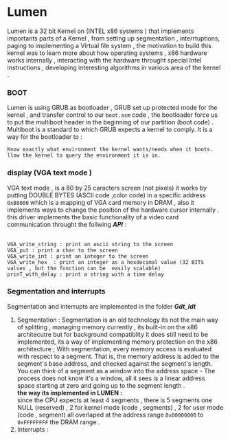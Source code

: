 # Lumen

Lumen is a 32 bit Kernel on (INTEL x86 systems ) that implements importants parts of a Kernel , from setting up segmentation , interrtuptions, paging to implementing a Virtual file system , the motivation to build this kernel was to learn more about how operating systems , x86 hardware works internally , interacting with the hardware throught special Intel instructions , developing interesting algorithms in various area of the kernel .

### BOOT
Lumen is using GRUB as bootloader , GRUB set up protected mode for the kernel , and transfer control to our ``` boot.asm ``` code , the bootloader force us to put the multiboot header in the beginning of our partition (boot code) .<br/>
Multiboot is a standard to which GRUB expects a kernel to comply. It is a way for the bootloader to :
  ```
  Know exactly what environment the kernel wants/needs when it boots. 
  llow the kernel to query the environment it is in.
 ```
  
    
### display (VGA text mode )

VGA text mode , is a 80 by 25 caracters screen (not pixels) it works by putting DOUBLE BYTES (ASCII code ,color code) in a specific address ```0xB8000``` which is a mapping of VGA card memory in DRAM , also it implements ways to change the position of the hardware cursor internally .
this driver implements the basic functionality of a video card communication throught the follwing ***API*** :<br/><br/>

```
VGA_write_string : print an ascii string to the screen 
VGA_put : print a char to the screen 
VGA_write_int : print an integer to the screen  
VGA_write_hex  : print an integer as a hexdecimal value (32 BITS values , but the function can be  easily scalable)
prinT_with_delay : print a string with a time delay 
```
### Segmentation and interrupts 
Segmentation and interrupts are implemented in the folder ***Gdt_Idt***

1. Segmentation :
  Segmentation is an old technology its not the main way of splitting , managing memory currently , its built-in on the x86 architecutre but for background compatiblity it does still need to be implemented, its a way of implementing  memory protection on the x86 architecture ; With segmentation, every memory access is evaluated with respect to a segment. That is, the memory address is added to the segment's base address, and checked against the segment's length. You can think of a segment as a window into the address space - The process does not know it's a window, all it sees is a linear address space starting at zero and going up to the segment length . <br/>
    **the way its implemented in LUMEN :** <br/>
    since the CPU expects at least 4 segments , there is 5 segments one NULL (reserved) , 2 for kernel mode (code , segments) , 2 for user mode (code , segment) all overlaped at the address range ```0x00000000``` to ```0xFFFFFFFF``` the DRAM range . 
2. Interrupts :    
